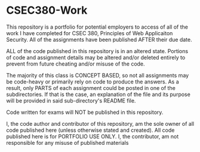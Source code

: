 # CSEC380-Work
This repository is a portfolio for potential employers to access of all of the work I have completed for CSEC 380, Principles of Web Applicaiton Security. All of the assignments have been published AFTER their due date.

ALL of the code published in this repository is in an altered state. Portions of code and assignment details may be altered and/or deleted entirely to prevent from future cheating and/or misuse of the code. 

The majority of this class is CONCEPT BASED, so not all assignments may be code-heavy or primarily rely on code to produce the answers. As a result, only PARTS of each assignment could be posted in one of the subdirectories. If that is the case, an explanation of the file and its purpose will be provided in said sub-directory's README file.

Code written for exams will NOT be published in this repository.

I, the code author and contributor of this repository, am the sole owner of all code published here (unless otherwise stated and created). All code published here is for PORTFOLIO USE ONLY. I, the contributor, am not responsible for any misuse of published materials
